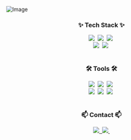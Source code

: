 ![Image](https://github.com/user-attachments/assets/ada32365-dfbc-417f-b936-897581e6f87f)

<!--내용 부분-->
<h3 align="center">✨ Tech Stack ✨</h3>
<div align="center">
  <img src="https://img.shields.io/badge/Java-007396?style=for-the-badge&logo=OpenJDK&logoColor=white"/>&nbsp
  <img src="https://img.shields.io/badge/spring-6DB33F.svg?style=for-the-badge&logo=spring&logoColor=white" />&nbsp
  <img src="https://img.shields.io/badge/Amazon AWS-232F3E?style=for-the-badge&logo=amazonaws&logoColor=white"/>&nbsp
</div>

<div align="center">
  <img src="https://img.shields.io/badge/MySQL-4479A1?style=for-the-badge&logo=MySQL&logoColor=white"/>&nbsp
  <img src="https://img.shields.io/badge/redis-FF4438?style=for-the-badge&logo=redis&logoColor=white" />&nbsp
</div>

<br>

<h3 align="center">🛠 Tools 🛠</h3>
<div align="center">
  <img src="https://img.shields.io/badge/jira-0052CC?style=for-the-badge&logo=jira&logoColor=white" />&nbsp
  <img src="https://img.shields.io/badge/github-181717.svg?style=for-the-badge&logo=github&logoColor=white" />&nbsp
  <img src="https://img.shields.io/badge/Notion-F3F3F3.svg?style=for-the-badge&logo=notion&logoColor=black" />&nbsp
</div>

<div align="center">
  <img src="https://img.shields.io/badge/grafana-F46800?style=for-the-badge&logo=grafana&logoColor=white" />&nbsp
  <img src="https://img.shields.io/badge/slack-4A154B?style=for-the-badge&logo=slack&logoColor=white" />&nbsp
  <img src="https://img.shields.io/badge/postman-FF6C37?style=for-the-badge&logo=postman&logoColor=white" />&nbsp
</div>
<br>

<h3 align="center">📫 Contact 📫</h3>
<div align="center">
  <a href="https://drive.google.com/file/d/1Qa4T0PkwvK7Y0IVaCrAWGddN22m_EKMD/view?usp=sharing">
    <img src="https://img.shields.io/badge/Portfolio-4285F4?style=for-the-badge&logo=google-drive&logoColor=white" />&nbsp
  </a>
  <a href="mailto:dahae80912@gmail.com">
    <img
      src="https://img.shields.io/badge/dahae80912@gmail.com-D14836?style=for-the-badge&logo=gmail&logoColor=white"/>&nbsp
  </a>
</div>
